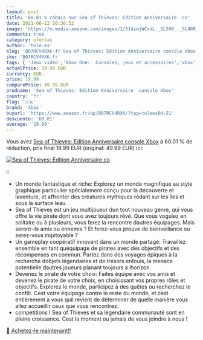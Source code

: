```yaml
---
layout: post
title: '60.01 % rabais sur Sea of Thieves: Edition Anniversaire  co'
date: 2021-06-12 20:36:52
image: 'https://m.media-amazon.com/images/I/514zwjWCxdL._SL500_._SL400_.jpg'
comments: true
category: ofertas
author: 'tole.es'
slug: 'B07RCV4RXK-fr Sea of Thieves: Edition Anniversaire console Xbox'
sku: 'B07RCV4RXK-fr'
tags: [ 'Jeux vidéo','Xbox One:  Consoles, jeux et accessoires','xbox', ]
actualPrice: 19.99 EUR
currency: EUR
price: 19.99
comparePrice: 49.99 EUR
prodname: 'Sea of Thieves: Edition Anniversaire  console Xbox'
country: 'fr'
flag: '🇫🇷'
brand: 'Xbox'
buyurl: 'https://www.amazon.fr/dp/B07RCV4RXK/?tag=tolees0d-21'
descuento: '60.01'
average: '19.99'
---
```


Vous avez [Sea of Thieves: Edition Anniversaire  console Xbox](https://www.amazon.fr/dp/B07RCV4RXK/?tag=tolees0d-21)  à  60.01 % de réduction, prix final  19.99 EUR (original: 49.99 EUR) ici:

[![Sea of Thieves: Edition Anniversaire  co](https://m.media-amazon.com/images/I/514zwjWCxdL._SL500_._SL400_.jpg)](https://www.amazon.fr/dp/B07RCV4RXK/?tag=tolees0d-21)

ℹ️:

- Un monde fantastique et riche: Explorez un monde magnifique au style graphique particulier spécialement conçu pour la découverte et laventure, et affronter des créatures mythiques rôdant sur les îles et sous la surface leau.
- Sea of Thieves est un jeu multijoueur dun tout nouveau genre, qui vous offre la vie pirate dont vous avez toujours rêvé. Que vous voguiez en solitaire ou à plusieurs, vous ferez la rencontre dautres équipages. Mais seront-ils amis ou ennemis ? Et ferez-vous preuve de bienveillance ou serez-vous impitoyable ?
- Un gameplay coopératif innovant dans un monde partagé: Travaillez ensemble en tant quéquipage de pirates avec des objectifs et des récompenses en commun. Partez dans des voyages épiques à la recherche dobjets légendaires et de trésors enfouis, la menace potentielle dautres joueurs planant toujours à lhorizon.
- Devenez le pirate de votre choix: Faites équipe avec vos amis et devenez le pirate de votre choix, en choisissant vos propres rôles et objectifs. Explorez le monde, participez à des quêtes ou recherchez le conflit. Cest votre équipage contre le reste du monde, et cest entièrement à vous quil revient de déterminer de quelle manière vous allez accueillir ceux que vous rencontrez.
- compétitions ! Sea of Thieves et sa légendaire communauté sont en pleine croissance. Cest le moment ou jamais de vous joindre à nous !

[🛒 Achetez-le maintenant!!](https://www.amazon.fr/dp/B07RCV4RXK/?tag=tolees0d-21)
